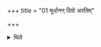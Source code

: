 +++
title = "01 मूर्धानन् दिवो अरतिम्"

+++

<details><summary>थिते</summary>

मूर्धानं दिवो अरतिं पृथिव्या इति स्थाल्या ध्रुवं पूर्णं गृह्णाति १
</details>
